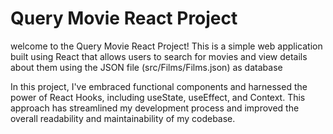 # Query Movie React Project
welcome to the Query Movie React Project! This is a simple web application built using React that allows users to search for movies and view details about them using the JSON file (src/Films/Films.json) as database

In this project, I've embraced functional components and harnessed the power of React Hooks, including useState, useEffect, and Context. This approach has streamlined my development process and improved the overall readability and maintainability of my codebase.
